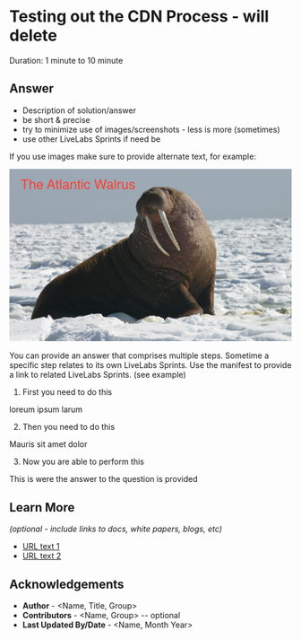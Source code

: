 # Testing out the CDN Process - will delete
Duration: 1 minute to 10 minute

## Answer

* Description of solution/answer
* be short & precise
* try to minimize use of images/screenshots - less is more (sometimes)
* use other LiveLabs Sprints if need be

If you use images make sure to provide alternate text, for example:

![A walrus sitting in the snow](images/walrus.png)

You can provide an answer that comprises multiple steps.
Sometime a specific step relates to its own LiveLabs Sprints.
Use the manifest to provide a link to related LiveLabs Sprints.
(see example)

1. First you need to do this

loreum ipsum larum

2. Then you need to do this

Mauris sit amet dolor

3. Now you are able to perform this

This is were the answer to the question is provided

## Learn More

*(optional - include links to docs, white papers, blogs, etc)*

* [URL text 1](http://docs.oracle.com)
* [URL text 2](http://docs.oracle.com)

## Acknowledgements
* **Author** - <Name, Title, Group>
* **Contributors** -  <Name, Group> -- optional
* **Last Updated By/Date** - <Name,  Month Year>

